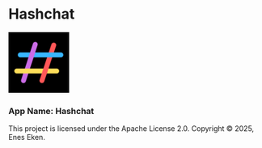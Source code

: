 # Hashchat

<img src="https://github.com/eneseken95/Hashchat/blob/main/Hashchat/Hashchat/Assets.xcassets/AppIcon.appiconset/Hashchat.png" alt="Logo" width="120" height="120" />

### App Name: Hashchat
This project is licensed under the Apache License 2.0. Copyright © 2025, Enes Eken.


